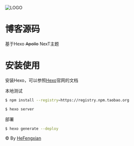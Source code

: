 
![LOGO](http://7d9jd9.com1.z0.glb.clouddn.com/logo_sm.png)

# 博客源码

基于Hexo <s>Apollo</s> NexT主题

# 安装使用

安装Hexo，可以参照[Hexo](https://hexo.io/)官网的文档

本地测试
```bash
$ npm install --registry=https://registry.npm.taobao.org

$ hexo server
```

部署
```bash
$ hexo generate --deploy
```

&copy; By [HeFengxian](http://hfx.coding.me/)